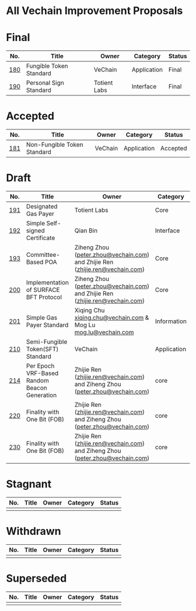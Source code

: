 All Vechain Improvement Proposals
====

# Final 
| No.                      | Title                          | Owner   | Category    | Status |
| ------------------------ | ------------------------------ | ------- | ----------- | ------ |
| [180](./vips/VIP-180.md) | Fungible Token Standard        | VeChain | Application | Final  |
| [190](./vips/VIP-190.md) | Personal Sign Standard         | Totient Labs | Interface | Final  |

# Accepted
| No.                      | Title                          | Owner   | Category    | Status |
| ------------------------ | ------------------------------ | ------- | ----------- | ------ |
| [181](./vips/VIP-181.md) | Non-Fungible Token Standard    | VeChain | Application | Accepted  |

# Draft
| No.                      | Title                          | Owner   | Category    | Status |
| ------------------------ | ------------------------------ | ------- | ----------- | ------ |
| [191](./vips/VIP-191.md) | Designated Gas Payer           | Totient Labs | Core | Draft  |
| [192](./vips/VIP-192.md) | Simple Self-signed Certificate | Qian Bin | Interface | Draft |
| [193](./vips/VIP-193.md) | Committee-Based POA | Ziheng Zhou (peter.zhou@vechain.com) and Zhijie Ren (zhijie.ren@vechain.com) | Core | Draft |
| [200](./vips/VIP-200.md) | Implementation of SURFACE BFT Protocol | Ziheng Zhou (peter.zhou@vechain.com) and Zhijie Ren (zhijie.ren@vechain.com) | Core | Draft |
| [201](./vips/VIP-201.md) | Simple Gas Payer Standard | Xiqing Chu <xiqing.chu@vechain.com> & Mog Lu <mog.lu@vechain.com> | Information | Draft |
| [210](./vips/VIP-210.md) | Semi-Fungible Token(SFT) Standard | VeChain | Application | Draft |
| [214](./vips/VIP-214.md) | Per Epoch VRF-Based Random Beacon Generation | Zhijie Ren (zhijie.ren@vechain.com) and Ziheng Zhou (peter.zhou@vechain.com) | core | Draft |
| [220](./vips/VIP-220.md) | Finality with One Bit (FOB) | Zhijie Ren (zhijie.ren@vechain.com) and Ziheng Zhou (peter.zhou@vechain.com) | core | Draft |
| [230](./vips/VIP-230.md) | Finality with One Bit (FOB) | Zhijie Ren (zhijie.ren@vechain.com) and Ziheng Zhou (peter.zhou@vechain.com) | core | Draft |


# Stagnant 
| No.                      | Title                          | Owner   | Category    | Status |
| ------------------------ | ------------------------------ | ------- | ----------- | ------ |
|   |   |   |   |   |


# Withdrawn 
| No.                      | Title                          | Owner   | Category    | Status |
| ------------------------ | ------------------------------ | ------- | ----------- | ------ |
|   |   |   |   |   |

# Superseded
| No.                      | Title                          | Owner   | Category    | Status |
| ------------------------ | ------------------------------ | ------- | ----------- | ------ |
|   |   |   |   |   |
